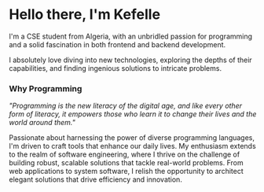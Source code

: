 # Hello there, I'm Kefelle

I'm a CSE student from Algeria, with an unbridled passion for programming and a solid fascination in both frontend and backend development.

I absolutely love diving into new technologies, exploring the depths of their capabilities, and finding ingenious solutions to intricate problems.

### Why Programming
_"Programming is the new literacy of the digital age, and like every other form of literacy, it empowers those who learn it to change their lives and the world around them."_

Passionate about harnessing the power of diverse programming languages, I'm driven to craft tools that enhance our daily lives. My enthusiasm extends to the realm of software engineering, where I thrive on the challenge of building robust, scalable solutions that tackle real-world problems. From web applications to system software, I relish the opportunity to architect elegant solutions that drive efficiency and innovation.
